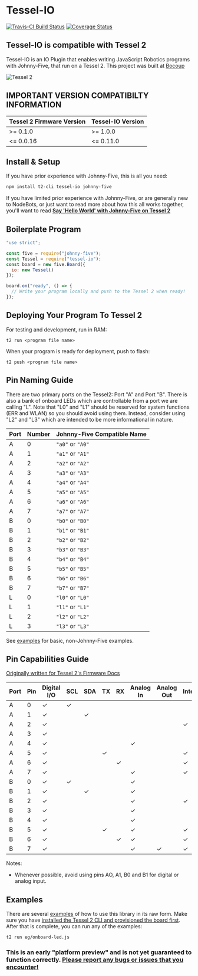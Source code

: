 # Tessel-IO

[![Travis-CI Build Status](https://travis-ci.org/rwaldron/tessel-io.svg?branch=master)](https://travis-ci.org/rwaldron/tessel-io)
[![Coverage Status](https://coveralls.io/repos/github/rwaldron/tessel-io/badge.svg?branch=master)](https://coveralls.io/github/rwaldron/tessel-io?branch=master)


## Tessel-IO is compatible with Tessel 2

Tessel-IO is an IO Plugin that enables writing JavaScript Robotics programs with Johnny-Five, that run on a Tessel 2. This project was built at [Bocoup](http://bocoup.com)

![Tessel 2](https://raw.githubusercontent.com/rwaldron/tessel-io/master/fritzing/tessel.png)


## IMPORTANT VERSION COMPATIBILTY INFORMATION

| Tessel 2 Firmware Version | Tessel-IO Version |
| ------------------------- | ----------------- |
| >= 0.1.0                  | >= 1.0.0          |
| <= 0.0.16                 | <= 0.11.0         |





## Install & Setup


If you have prior experience with Johnny-Five, this is all you need:

```js
npm install t2-cli tessel-io johnny-five
```

If you have limited prior experience with Johnny-Five, or are generally new to NodeBots, or just want to read more about how this all works together, you'll want to read **[Say 'Hello World' with Johnny-Five on Tessel 2](https://bocoup.com/weblog/say-hello-world-with-johnny-five-on-tessel-2)**


## Boilerplate Program

```js
"use strict";

const five = require("johnny-five");
const Tessel = require("tessel-io");
const board = new five.Board({
  io: new Tessel()
});

board.on("ready", () => {
  // Write your program locally and push to the Tessel 2 when ready!
});
```

## Deploying Your Program To Tessel 2

For testing and development, run in RAM:

```
t2 run <program file name>
```

When your program is ready for deployment, push to flash:


```
t2 push <program file name>
```



## Pin Naming Guide

There are two primary ports on the Tessel2: Port "A" and Port "B". There is also a bank of onboard LEDs which are controllable from a port we are calling "L". Note that "L0" and "L1" should be reserved for system functions (ERR and WLAN) so you should avoid using them. Instead, consider using "L2" and "L3" which are intended to be more informational in nature.

| Port | Number | Johnny-Five Compatible Name |
|------|--------|-----------------------------|
| A    | 0      | `"a0"` or `"A0"`            |
| A    | 1      | `"a1"` or `"A1"`            |
| A    | 2      | `"a2"` or `"A2"`            |
| A    | 3      | `"a3"` or `"A3"`            |
| A    | 4      | `"a4"` or `"A4"`            |
| A    | 5      | `"a5"` or `"A5"`            |
| A    | 6      | `"a6"` or `"A6"`            |
| A    | 7      | `"a7"` or `"A7"`            |
| B    | 0      | `"b0"` or `"B0"`            |
| B    | 1      | `"b1"` or `"B1"`            |
| B    | 2      | `"b2"` or `"B2"`            |
| B    | 3      | `"b3"` or `"B3"`            |
| B    | 4      | `"b4"` or `"B4"`            |
| B    | 5      | `"b5"` or `"B5"`            |
| B    | 6      | `"b6"` or `"B6"`            |
| B    | 7      | `"b7"` or `"B7"`            |
| L    | 0      | `"l0"` or `"L0"`            |
| L    | 1      | `"l1"` or `"L1"`            |
| L    | 2      | `"l2"` or `"L2"`            |
| L    | 3      | `"l3"` or `"L3"`            |

See [examples](https://github.com/rwaldron/tessel-io/tree/master/eg) for basic, non-Johnny-Five examples.


## Pin Capabilities Guide

[Originally written for Tessel 2's Firmware Docs](https://github.com/tessel/t2-firmware/#pin-mapping)



| Port | Pin | Digital I/O | SCL | SDA | TX | RX | Analog In | Analog Out | Interrupt | PWM | Pull Up/Down |
|---|---|---|---|---|---|---|---|---|---|---|---|
| A | 0 | ✓ | ✓ |   |   |   |   |   |   |   |   |
| A | 1 | ✓ |   | ✓ |   |   |   |   |   |   |   |
| A | 2 | ✓ |   |   |   |   |   |   | ✓ |   | ✓ |
| A | 3 | ✓ |   |   |   |   |   |   |   |   | ✓ |
| A | 4 | ✓ |   |   |   |   | ✓ |   |   |   | ✓ |
| A | 5 | ✓ |   |   | ✓ |   |   |   | ✓ | ✓ | ✓ |
| A | 6 | ✓ |   |   |   | ✓ |   |   | ✓ | ✓ | ✓ |
| A | 7 | ✓ |   |   |   |   | ✓ |   | ✓ |   | ✓ |
| B | 0 | ✓ | ✓ |   |   |   | ✓ |   |   |   |   |
| B | 1 | ✓ |   | ✓ |   |   | ✓ |   |   |   |   |
| B | 2 | ✓ |   |   |   |   | ✓ |   | ✓ |   | ✓ |
| B | 3 | ✓ |   |   |   |   | ✓ |   |   |   | ✓ |
| B | 4 | ✓ |   |   |   |   | ✓ |   |   |   | ✓ |
| B | 5 | ✓ |   |   | ✓ |   | ✓ |   | ✓ | ✓ | ✓ |
| B | 6 | ✓ |   |   |   | ✓ | ✓ |   | ✓ | ✓ | ✓ |
| B | 7 | ✓ |   |   |   |   | ✓ | ✓ | ✓ |   | ✓ |

Notes:

- Whenever possible, avoid using pins AO, A1, B0 and B1 for digital or analog input.


## Examples


There are several [examples](https://github.com/rwaldron/tessel-io/tree/master/eg) of how to use this library in its raw form. Make sure you have [installed the Tessel 2 CLI and provisioned the board first](http://tessel.github.io/t2-start/). After that is complete, you can run any of the examples:

```bash
t2 run eg/onboard-led.js
```

### This is an early "platform preview" and is not yet guaranteed to function correctly. [Please report any bugs or issues that you encounter!](https://github.com/rwaldron/tessel-io/issues)
